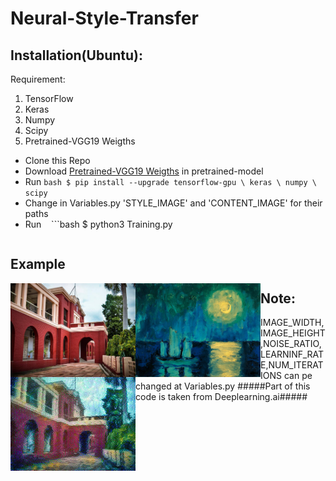 # Neural-Style-Transfer


## Installation(Ubuntu):
 Requirement:
 1. TensorFlow
 2. Keras
 3. Numpy
 4. Scipy
 5. Pretrained-VGG19 Weigths
 
* Clone this Repo
* Download [Pretrained-VGG19 Weigths](http://www.vlfeat.org/matconvnet/models/imagenet-vgg-verydeep-19.mat) in pretrained-model
* Run
      ```bash
      $ pip install --upgrade tensorflow-gpu \
                               keras \
                               numpy \
                               scipy 
      ```
* Change in Variables.py 'STYLE_IMAGE' and 'CONTENT_IMAGE' for their paths 
* Run
     ```bash
     $ python3 Training.py
     ```
## Example
<img align="left" width="200" height="150" src='./output/c1.jpg'>
<img align="left" width="200" height="150" src='./output/S.jpg'>
<img align="left" width="200" height="150" src='./output/generated_image.jpg'>


## Note:
   IMAGE_WIDTH,IMAGE_HEIGHT,NOISE_RATIO,LEARNINF_RATE,NUM_ITERATIONS can pe changed at Variables.py
   #####Part of this code is taken from Deeplearning.ai#####
